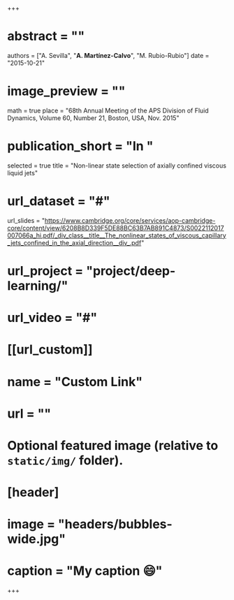 +++
# abstract = ""
authors = ["A. Sevilla", "**A. Martínez-Calvo**", "M. Rubio-Rubio"]
date = "2015-10-21"
# image_preview = ""
math = true
place = "68th Annual Meeting of the APS Division of Fluid Dynamics, Volume 60, Number 21, Boston, USA, Nov. 2015"
# publication_short = "In "
selected = true
title = "Non-linear state selection of axially confined viscous liquid jets"
# url_dataset = "#"
url_slides = "https://www.cambridge.org/core/services/aop-cambridge-core/content/view/6208B8D339F5DE88BC63B7AB891C4873/S0022112017007066a_hi.pdf/_div_class__title__The_nonlinear_states_of_viscous_capillary_jets_confined_in_the_axial_direction__div_.pdf"
# url_project = "project/deep-learning/"
# url_video = "#"

# [[url_custom]]
 # name = "Custom Link"
 # url = ""

# Optional featured image (relative to `static/img/` folder).
# [header]
# image = "headers/bubbles-wide.jpg"
# caption = "My caption :smile:"

+++
